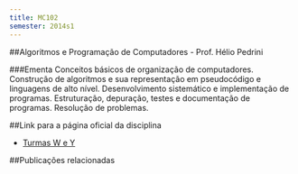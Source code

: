 ```yaml
---
title: MC102
semester: 2014s1
---
```


##Algoritmos e Programação de Computadores - Prof. Hélio Pedrini

###Ementa
Conceitos básicos de organização de computadores. Construção de algoritmos e sua
representação em pseudocódigo e linguagens de alto nível. Desenvolvimento
sistemático e implementação de programas. Estruturação, depuração, testes e
documentação de programas. Resolução de problemas.

##Link para a página oficial da disciplina

 - [Turmas W e Y][1]

##Publicações relacionadas

[1]: http://ic.unicamp.br/~helio/disciplinas/MC102/MC102.html
